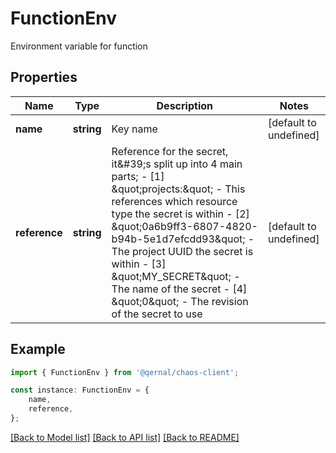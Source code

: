 # FunctionEnv

Environment variable for function

## Properties

Name | Type | Description | Notes
------------ | ------------- | ------------- | -------------
**name** | **string** | Key name | [default to undefined]
**reference** | **string** | Reference for the secret, it\&#39;s split up into 4 main parts; - [1] \&quot;projects:\&quot; - This references which resource type the secret is within - [2] \&quot;0a6b9ff3-6807-4820-b94b-5e1d7efcdd93\&quot; - The project UUID the secret is within - [3] \&quot;MY_SECRET\&quot; - The name of the secret - [4] \&quot;0\&quot; - The revision of the secret to use  | [default to undefined]

## Example

```typescript
import { FunctionEnv } from '@qernal/chaos-client';

const instance: FunctionEnv = {
    name,
    reference,
};
```

[[Back to Model list]](../README.md#documentation-for-models) [[Back to API list]](../README.md#documentation-for-api-endpoints) [[Back to README]](../README.md)
